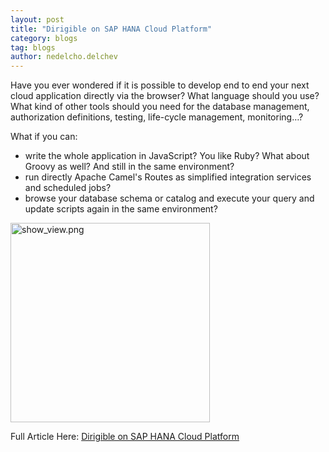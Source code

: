 ```yaml
---
layout: post
title: "Dirigible on SAP HANA Cloud Platform"
category: blogs
tag: blogs
author: nedelcho.delchev
---
```


Have you ever wondered if it is possible to develop end to end your next cloud application
directly via the browser? What language should you use? What kind of other tools should
you need for the database management, authorization definitions, testing, life-cycle
management, monitoring…?


What if you can:
* write the whole application in JavaScript? You like Ruby? What about Groovy as well? And still in the same environment?
* run directly Apache Camel's Routes as simplified integration services and scheduled jobs?<br>
* browse your database schema or catalog and execute your query and update scripts again in the same environment?<br>

<a href="http://scn.sap.com/servlet/JiveServlet/downloadImage/38-104450-417291/503-400/dirigible_sample.png"><img alt="show_view.png" class="jive-image" height="319" src="http://scn.sap.com/servlet/JiveServlet/downloadImage/38-104450-417291/503-400/dirigible_sample.png"></a><br>


Full Article Here: [Dirigible on SAP HANA Cloud Platform](http://scn.sap.com/community/developer-center/cloud-platform/blog/2014/03/24/dirigible-on-hana-cloud-platform)
